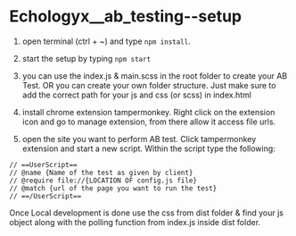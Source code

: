 # Echologyx\_\_ab_testing--setup

1. open terminal (ctrl + ~) and type `npm install`.

2. start the setup by typing `npm start`

3. you can use the index.js & main.scss in the root folder to create your AB Test. OR you can create your own folder structure. Just make sure to add the correct path for your js and css (or scss) in index.html

4. install chrome extension tampermonkey. Right click on the extension icon and go to manage extension, from there allow it access file urls.

5. open the site you want to perform AB test. Click tampermonkey extension and start a new script.
   Within the script type the following:

```
// ==UserScript==
// @name {Name of the test as given by client}
// @require file://{LOCATION OF config.js file}
// @match {url of the page you want to run the test}
// ==/UserScript==
```

Once Local development is done use the css from dist folder & find your js object along with the polling function from index.js inside dist folder.

